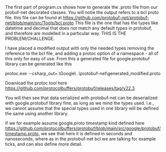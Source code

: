 The first part of program.cs shows how to generate the .proto file from our probuf-net decorated classes. You will notie the output refers to a bcl proto file. this file can be found at https://github.com/protobuf-net/protobuf-net/blob/main/src/Tools/bcl.proto
This file is the one that has the types like datetime and decimal that does not match any default types in protobuf, and therefore are modelled in a particular way. THIS IS THE PROBLEM/CHALLENGE.

I have placed a modified output with only the needed types removing the reference to the bcl file, and adding a protoc option of a namespace - all of this only for easy of use. From this a generated file for google.protobuf library can be generated like this


protoc.exe --csharp_out=.\Google\ .\protobuf-net\generated_modified.proto

Download the protoc tool here https://github.com/protocolbuffers/protobuf/releases/tag/v22.3

You will then see that data serialized with protobuf-net can be deserialized with google.protobuf library fine, as long as we mind the types used. I.e., we cannot assume that the special types used in one library will be defined the same using another library.

If we for example assume google.proto timestamp kind defined here https://github.com/protocolbuffers/protobuf/blob/main/src/google/protobuf/timestamp.proto, we see that here it is defined in seconds and nanoseconds, where as in the protobuf-net bcl we are talking for example ticks, and can also define more detail.